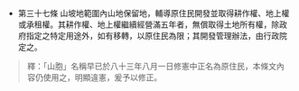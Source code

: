 * 第三十七條 山坡地範圍內山地保留地，輔導原住民開發並取得耕作權、地上權或承租權。其耕作權、地上權繼續經營滿五年者，無償取得土地所有權，除政府指定之特定用途外，如有移轉，以原住民為限；其開發管理辦法，由行政院定之。

> 釋：「山胞」名稱早已於八十三年八月一日修憲中正名為原住民，本條文內容仍使用之，明顯違憲，爰予以修正。

